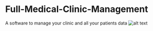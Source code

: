 # Full-Medical-Clinic-Management
A software to manage your clinic and all your patients data
![alt text](http://url/to/img.png)
